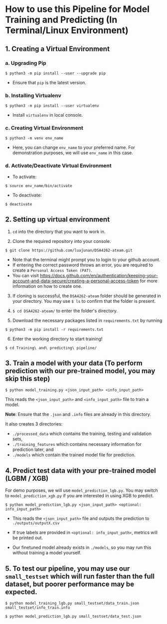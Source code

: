 # How to use this Pipeline for Model Training and Predicting (In Terminal/Linux Environment)

## 1. Creating a Virtual Environment

### a. Upgrading Pip
`$ python3 -m pip install --user --upgrade pip`

- Ensure that `pip` is the latest version.

### b. Installing Virtualenv

`$ python3 -m pip install --user virtualenv`

- Install `virtualenv` in local console.

### c. Creating Virtual Environment

`$ python3 -m venv env_name`

- Here, you can change `env_name` to your preferred name. For demonstration purposes, we will use `env_name` in this case.

### d. Activate/Deactivate Virtual Environment

- To activate:

`$ source env_name/bin/activate`

- To deactivate:

`$ deactivate`

## 2. Setting up virtual environment

1. `cd` into the directory that you want to work in.

2. Clone the required repository into your console.

`$ git clone https://github.com/luajunan/DSA4262-ateam.git`
- Note that the terminal might prompt you to login to your github account.
- If entering the correct password throws an error, you are required to create a `Personal Access Token (PAT)`.
- You can visit https://docs.github.com/en/authentication/keeping-your-account-and-data-secure/creating-a-personal-access-token for more information on how to create one.

3. If cloning is successful, the `DSA4262-ateam` folder should be generated in your directory. You may use `$ ls` to confirm that the folder is present.

4. `$ cd DSA4262-ateam/` to enter the folder's directory.

5. Download the necessary packages listed in `requirements.txt` by running

`$ python3 -m pip install -r requirements.txt`

6. Enter the working directory to start training!

`$ cd Training\ and\ predicting\ pipeline/`

## 3. Train a model with your data (To perform prediction with our pre-trained model, you may skip this step)

`$ python model_training.py <json_input_path> <info_input_path>`

This reads the `<json_input_path>` and `<info_input_path>` file to train a model.

**Note**: Ensure that the `.json` and `.info` files are already in this directory.

It also creates 3 directories:  
- `./processed_data` which contains the training, testing and validation sets,  
- `./training_features` which contains necessary information for prediction later, and  
- `./models` which contain the trained model file for prediction.

## 4. Predict test data with your pre-trained model (LGBM / XGB)

For demo purposes, we will use `model_prediction_lgb.py`. You may switch to `model_prediction_xgb.py` if you are interested in using XGB to predict.

`$ python model_prediction_lgb.py <json_input_path> <optional: info_input_path>`

- This reads the `<json_input_path>` file and outputs the prediction to `./outputs/outputX.csv`  

- If true labels are provided in `<optional: info_input_path>`, metrics will be printed out.  

- Our finetuned model already exists in `./models`, so you may run this without training a model yourself.

## 5. To test our pipeline, you may use our `small_testset` which will run faster than the full dataset, but poorer performance may be expected.  

`$ python model_training_lgb.py small_testset/data_train.json small_testset/info_train.info`

`$ python model_prediction_lgb.py small_testset/data_test.json`

